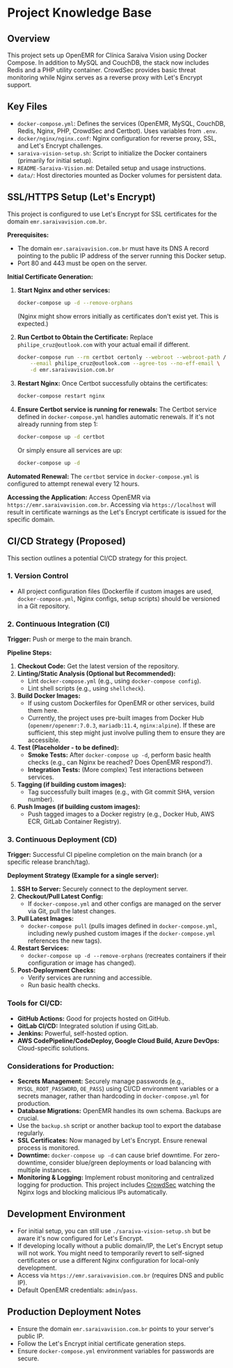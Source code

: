 # Project Knowledge Base

## Overview

This project sets up OpenEMR for Clínica Saraiva Vision using Docker Compose. In addition to MySQL and CouchDB, the stack now includes Redis and a PHP utility container. CrowdSec provides basic threat monitoring while Nginx serves as a reverse proxy with Let's Encrypt support.

## Key Files

- `docker-compose.yml`: Defines the services (OpenEMR, MySQL, CouchDB, Redis, Nginx, PHP, CrowdSec and Certbot). Uses variables from `.env`.
- `docker/nginx/nginx.conf`: Nginx configuration for reverse proxy, SSL, and Let's Encrypt challenges.
- `saraiva-vision-setup.sh`: Script to initialize the Docker containers (primarily for initial setup).
- `README-Saraiva-Vision.md`: Detailed setup and usage instructions.
- `data/`: Host directories mounted as Docker volumes for persistent data.

## SSL/HTTPS Setup (Let's Encrypt)

This project is configured to use Let's Encrypt for SSL certificates for the domain `emr.saraivavision.com.br`.

**Prerequisites:**
- The domain `emr.saraivavision.com.br` must have its DNS A record pointing to the public IP address of the server running this Docker setup.
- Port 80 and 443 must be open on the server.

**Initial Certificate Generation:**
1.  **Start Nginx and other services:**
    ```bash
    docker-compose up -d --remove-orphans
    ```
    (Nginx might show errors initially as certificates don't exist yet. This is expected.)

2.  **Run Certbot to Obtain the Certificate:**
    Replace `philipe_cruz@outlook.com` with your actual email if different.
    ```bash
    docker-compose run --rm certbot certonly --webroot --webroot-path /var/www/certbot \
        --email philipe_cruz@outlook.com --agree-tos --no-eff-email \
        -d emr.saraivavision.com.br
    ```

3.  **Restart Nginx:**
    Once Certbot successfully obtains the certificates:
    ```bash
    docker-compose restart nginx
    ```

4.  **Ensure Certbot service is running for renewals:**
    The Certbot service defined in `docker-compose.yml` handles automatic renewals. If it's not already running from step 1:
    ```bash
    docker-compose up -d certbot
    ```
    Or simply ensure all services are up:
    ```bash
    docker-compose up -d
    ```

**Automated Renewal:**
The `certbot` service in `docker-compose.yml` is configured to attempt renewal every 12 hours.

**Accessing the Application:**
Access OpenEMR via `https://emr.saraivavision.com.br`. Accessing via `https://localhost` will result in certificate warnings as the Let's Encrypt certificate is issued for the specific domain.

## CI/CD Strategy (Proposed)

This section outlines a potential CI/CD strategy for this project.

### 1. Version Control
- All project configuration files (Dockerfile if custom images are used, `docker-compose.yml`, Nginx configs, setup scripts) should be versioned in a Git repository.

### 2. Continuous Integration (CI)

**Trigger:** Push or merge to the main branch.

**Pipeline Steps:**
1.  **Checkout Code:** Get the latest version of the repository.
2.  **Linting/Static Analysis (Optional but Recommended):**
    *   Lint `docker-compose.yml` (e.g., using `docker-compose config`).
    *   Lint shell scripts (e.g., using `shellcheck`).
3.  **Build Docker Images:**
    *   If using custom Dockerfiles for OpenEMR or other services, build them here.
    *   Currently, the project uses pre-built images from Docker Hub (`openemr/openemr:7.0.3`, `mariadb:11.4`, `nginx:alpine`). If these are sufficient, this step might just involve pulling them to ensure they are accessible.
4.  **Test (Placeholder - to be defined):**
    *   **Smoke Tests:** After `docker-compose up -d`, perform basic health checks (e.g., can Nginx be reached? Does OpenEMR respond?).
    *   **Integration Tests:** (More complex) Test interactions between services.
5.  **Tagging (if building custom images):**
    *   Tag successfully built images (e.g., with Git commit SHA, version number).
6.  **Push Images (if building custom images):**
    *   Push tagged images to a Docker registry (e.g., Docker Hub, AWS ECR, GitLab Container Registry).

### 3. Continuous Deployment (CD)

**Trigger:** Successful CI pipeline completion on the main branch (or a specific release branch/tag).

**Deployment Strategy (Example for a single server):**

1.  **SSH to Server:** Securely connect to the deployment server.
2.  **Checkout/Pull Latest Config:**
    *   If `docker-compose.yml` and other configs are managed on the server via Git, pull the latest changes.
3.  **Pull Latest Images:**
    *   `docker-compose pull` (pulls images defined in `docker-compose.yml`, including newly pushed custom images if the `docker-compose.yml` references the new tags).
4.  **Restart Services:**
    *   `docker-compose up -d --remove-orphans` (recreates containers if their configuration or image has changed).
5.  **Post-Deployment Checks:**
    *   Verify services are running and accessible.
    *   Run basic health checks.

### Tools for CI/CD:
-   **GitHub Actions:** Good for projects hosted on GitHub.
-   **GitLab CI/CD:** Integrated solution if using GitLab.
-   **Jenkins:** Powerful, self-hosted option.
-   **AWS CodePipeline/CodeDeploy, Google Cloud Build, Azure DevOps:** Cloud-specific solutions.

### Considerations for Production:
-   **Secrets Management:** Securely manage passwords (e.g., `MYSQL_ROOT_PASSWORD`, `OE_PASS`) using CI/CD environment variables or a secrets manager, rather than hardcoding in `docker-compose.yml` for production.
-   **Database Migrations:** OpenEMR handles its own schema. Backups are crucial.
-   Use the `backup.sh` script or another backup tool to export the database regularly.
-   **SSL Certificates:** Now managed by Let's Encrypt. Ensure renewal process is monitored.
-   **Downtime:** `docker-compose up -d` can cause brief downtime. For zero-downtime, consider blue/green deployments or load balancing with multiple instances.
-   **Monitoring & Logging:** Implement robust monitoring and centralized logging for production. This project includes [CrowdSec](https://www.crowdsec.net/) watching the Nginx logs and blocking malicious IPs automatically.

## Development Environment
- For initial setup, you can still use `./saraiva-vision-setup.sh` but be aware it's now configured for Let's Encrypt.
- If developing locally without a public domain/IP, the Let's Encrypt setup will not work. You might need to temporarily revert to self-signed certificates or use a different Nginx configuration for local-only development.
- Access via `https://emr.saraivavision.com.br` (requires DNS and public IP).
- Default OpenEMR credentials: `admin`/`pass`.

## Production Deployment Notes
- Ensure the domain `emr.saraivavision.com.br` points to your server's public IP.
- Follow the Let's Encrypt initial certificate generation steps.
- Ensure `docker-compose.yml` environment variables for passwords are secure.
